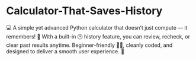 # Calculator-That-Saves-History
💻 A simple yet advanced Python calculator that doesn’t just compute — it remembers! 🧠 With a built-in 🕒 history feature, you can review, recheck, or clear past results anytime. Beginner-friendly 👩‍💻, cleanly coded, and designed to deliver a smooth user experience. 🚀
